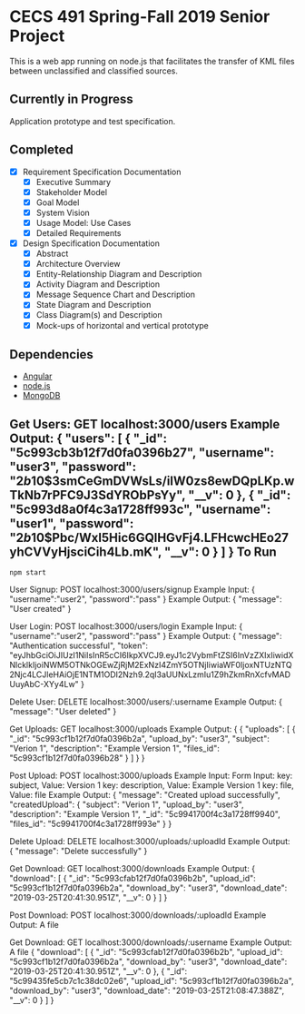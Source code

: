 # CECS 491 Spring-Fall 2019 Senior Project

This is a web app running on node.js that facilitates the transfer of KML files between unclassified and classified sources.

## Currently in Progress
Application prototype and test specification.

## Completed
- [x] Requirement Specification Documentation
  - [x] Executive Summary
  - [x] Stakeholder Model
  - [x] Goal Model
  - [x] System Vision
  - [x] Usage Model: Use Cases
  - [x] Detailed Requirements
- [x] Design Specification Documentation
    - [x] Abstract
    - [x] Architecture Overview
    - [x] Entity-Relationship Diagram and Description
    - [x] Activity Diagram and Description
    - [x] Message Sequence Chart and Description
    - [x] State Diagram and Description
    - [x] Class Diagram(s) and Description
    - [x] Mock-ups of horizontal and vertical prototype

## Dependencies

* [Angular](https://angular.io/)
* [node.js](https://nodejs.org/en/)
* [MongoDB](https://www.mongodb.com/)

Get Users:
GET localhost:3000/users
Example Output:
{
    "users": [
        {
            "_id": "5c993cb3b12f7d0fa0396b27",
            "username": "user3",
            "password": "$2b$10$3smCeGmDVWsLs/iIW0zs8ewDQpLKp.wTkNb7rPFC9J3SdYRObPsYy",
            "__v": 0
        },
        {
            "_id": "5c993d8a0f4c3a1728ff993c",
            "username": "user1",
            "password": "$2b$10$Pbc/Wxl5Hic6GQlHGvFj4.LFHcwcHEo27yhCVVyHjsciCih4Lb.mK",
            "__v": 0
        }
    ]
}
To Run
------

    npm start

User Signup:
POST localhost:3000/users/signup
Example Input:
{
	"username":"user2",
	"password":"pass"
}
Example Output:
{
    "message": "User created"
}

User Login:
POST localhost:3000/users/login
Example Input:
{
	"username":"user2",
	"password":"pass"
}
Example Output:
{
    "message": "Authentication successful",
    "token": "eyJhbGciOiJIUzI1NiIsInR5cCI6IkpXVCJ9.eyJ1c2VybmFtZSI6InVzZXIxIiwidXNlcklkIjoiNWM5OTNkOGEwZjRjM2ExNzI4ZmY5OTNjIiwiaWF0IjoxNTUzNTQ2Njc4LCJleHAiOjE1NTM1ODI2Nzh9.2qI3aUUNxLzmIu1Z9hZkmRnXcfvMADUuyAbC-XYy4Lw"
}

Delete User:
DELETE localhost:3000/users/:username
Example Output:
{
    "message": "User deleted"
}

Get Uploads:
GET localhost:3000/uploads
Example Output:
{
    {
    "uploads": [
        {
            "_id": "5c993cf1b12f7d0fa0396b2a",
            "upload_by": "user3",
            "subject": "Verion 1",
            "description": "Example Version 1",
            "files_id": "5c993cf1b12f7d0fa0396b28"
        }
    ]
}
}

Post Upload:
POST localhost:3000/uploads
Example Input:
Form Input:
    key: subject, Value: Version 1
    key: description, Value: Example Version 1
    key: file, Value: file
Example Output:
{
    "message": "Created upload successfully",
    "createdUpload": {
        "subject": "Verion 1",
        "upload_by": "user3",
        "description": "Example Version 1",
        "_id": "5c9941700f4c3a1728ff9940",
        "files_id": "5c9941700f4c3a1728ff993e"
    }
}

Delete Upload:
DELETE localhost:3000/uploads/:uploadId
Example Output:
{
    "message": "Delete successfully"
}


Get Download:
GET localhost:3000/downloads
Example Output:
{
    "download": [
        {
            "_id": "5c993cfab12f7d0fa0396b2b",
            "upload_id": "5c993cf1b12f7d0fa0396b2a",
            "download_by": "user3",
            "download_date": "2019-03-25T20:41:30.951Z",
            "__v": 0
        }
    ]
}

Post Download:
POST localhost:3000/downloads/:uploadId
Example Output: A file

Get Download:
GET localhost:3000/downloads/:username
Example Output: A file
{
    "download": [
        {
            "_id": "5c993cfab12f7d0fa0396b2b",
            "upload_id": "5c993cf1b12f7d0fa0396b2a",
            "download_by": "user3",
            "download_date": "2019-03-25T20:41:30.951Z",
            "__v": 0
        },
        {
            "_id": "5c99435fe5cb7c1c38dc02e6",
            "upload_id": "5c993cf1b12f7d0fa0396b2a",
            "download_by": "user3",
            "download_date": "2019-03-25T21:08:47.388Z",
            "__v": 0
        }
    ]
}